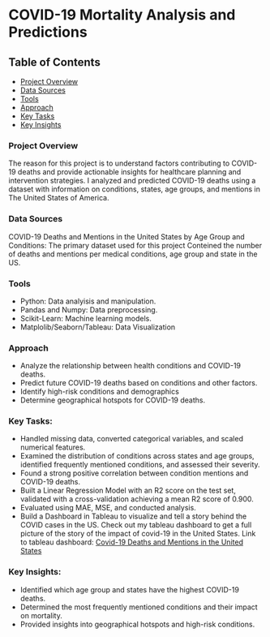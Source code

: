 # COVID-19 Mortality Analysis and Predictions

## Table of Contents

- [Project Overview](#project-overview)
- [Data Sources](#data-sources)
- [Tools](#tools)
- [Approach](#approach)
- [Key Tasks](#key-tasks)
- [Key Insights](#key-insights)
  
### Project Overview

The reason for this project is to understand factors contributing to COVID-19 deaths and provide actionable insights for healthcare planning and intervention strategies. I analyzed and predicted COVID-19 deaths using a dataset with information on conditions, states, age groups, and mentions in The United States of America.

### Data Sources

COVID-19 Deaths and Mentions in the United States by Age Group and Conditions: The primary dataset used for this project Conteined the number of deaths and mentions per medical conditions, age group and state in the US.

### Tools

-	Python: Data analyisis and manipulation.
-	Pandas and Numpy: Data preprocessing.
-	Scikit-Learn: Machine learning models.
-	Matplolib/Seaborn/Tableau: Data Visualization

### Approach
 
-	Analyze the relationship between health conditions and COVID-19 deaths.
-	Predict future COVID-19 deaths based on conditions and other factors.
-	Identify high-risk conditions and demographics
-	Determine geographical hotspots for COVID-19 deaths.
  
### Key Tasks:
-	Handled missing data, converted categorical variables, and scaled numerical features.
-	Examined the distribution of conditions across states and age groups, identified frequently mentioned conditions, and assessed their severity.
-	Found a strong positive correlation between condition mentions and COVID-19 deaths.
-	Built a Linear Regression Model with an R2 score on the test set, validated with a cross-validation achieving a mean R2 score of 0.900.
-	Evaluated using MAE, MSE, and conducted analysis.
-	Build a Dashboard in Tableau to visualize and tell a story behind the COVID cases in the US. Check out my tableau dashboard to get a full picture of the story of the impact of covid-19 in the United States. Link to tableau dashboard: [Covid-19 Deaths and Mentions in the United States](https://public.tableau.com/app/profile/precious.gift.joshua/viz/NewCovidProject/Dashboard1)
        
      
  ### Key Insights:
-	Identified which age group and states have the highest COVID-19 deaths.
-	Determined the most frequently mentioned conditions and their impact on mortality.
-	Provided insights into geographical hotspots and high-risk conditions.

